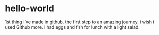 # hello-world
1st thing I've made in github. 
the first step to an amazing journey.
i wish i used Github more.
i had eggs and fish for lunch with a light salad.
